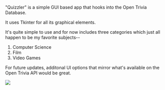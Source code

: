 "Quizzler" is a simple GUI based app that hooks into the Open Trivia Database. 

It uses Tkinter for all its graphical elements. 

It's quite simple to use and for now includes three categories which just all happen to be my favorite subjects--

1. Computer Science
2. Film
3. Video Games

For future updates, additonal UI options that mirror what's available on the Open Trivia API would be great. 

<img src="https://user-images.githubusercontent.com/102254727/170715507-dc757e68-6de5-4f79-b1f5-b054278ef212.png">
